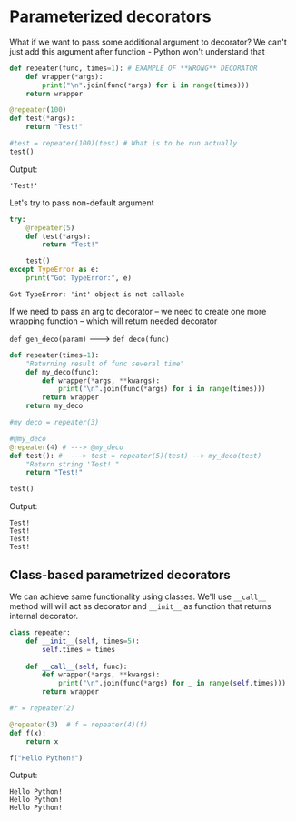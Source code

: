 # Parameterized decorators

What if we want to pass some additional argument to decorator? We can't just add this argument after function - Python won't understand that


```python
def repeater(func, times=1): # EXAMPLE OF **WRONG** DECORATOR
    def wrapper(*args):
        print("\n".join(func(*args) for i in range(times)))
    return wrapper

@repeater(100)
def test(*args):
    return "Test!"

#test = repeater(100)(test) # What is to be run actually
test()
```

Output:

    'Test!'


Let's try to pass non-default argument


```python
try:
    @repeater(5)
    def test(*args):
        return "Test!"

    test()
except TypeError as e:
    print("Got TypeError:", e)
```

    Got TypeError: 'int' object is not callable
    

If we need to pass an arg to decorator – we need to create one more wrapping function – which will return needed decorator

`def gen_deco(param)` ---> `def deco(func)`


```python
def repeater(times=1):
    "Returning result of func several time"
    def my_deco(func):
        def wrapper(*args, **kwargs):
            print("\n".join(func(*args) for i in range(times)))
        return wrapper
    return my_deco

#my_deco = repeater(3)

#@my_deco
@repeater(4) # ---> @my_deco
def test(): #  ---> test = repeater(5)(test) --> my_deco(test)
    "Return string 'Test!'"
    return "Test!"

test()
```
Output:

    Test!
    Test!
    Test!
    Test!
    

## Class-based parametrized decorators

We can achieve same functionality using classes. We'll use `__call__` method will will act as decorator and `__init__` as function that returns internal decorator.


```python
class repeater:
    def __init__(self, times=5):
        self.times = times
    
    def __call__(self, func):
        def wrapper(*args, **kwargs):
            print("\n".join(func(*args) for _ in range(self.times)))
        return wrapper

#r = repeater(2)    

@repeater(3)  # f = repeater(4)(f)
def f(x):
    return x

f("Hello Python!")
```
Output:

    Hello Python!
    Hello Python!
    Hello Python!
